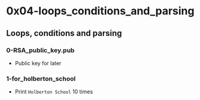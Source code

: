 # 0x04-loops_conditions_and_parsing

## Loops, conditions and parsing
### 0-RSA_public_key.pub
* Public key for later

### 1-for_holberton_school
* Print `Holberton School` 10 times
